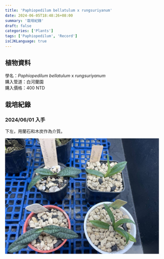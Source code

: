 ```yaml
---
title: 'Paphiopedilum bellatulum x rungsuriyanum'
date: 2024-06-05T18:48:26+08:00
summary: '栽培紀錄'
draft: false
categories: ['Plants']
tags: ['Paphiopedilum', 'Record']
isCJKLanguage: true
---
```


## 植物資料

學名：*Paphiopedilum bellatulum* x *rungsuriyanum*  
購入管道：白河蘭園  
購入價格：400 NTD  

## 栽培紀錄

### 2024/06/01 入手

下左，用蘭石和木炭作為介質。  

![2024-06-01](./images/2024-06-05.jpg)
